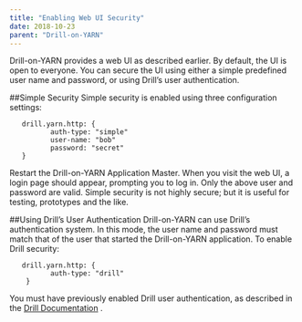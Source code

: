 ```yaml
---
title: "Enabling Web UI Security"
date: 2018-10-23
parent: "Drill-on-YARN"
---  
```


Drill-on-YARN provides a web UI as described earlier. By default, the UI is open to everyone.
You can secure the UI using either a simple predefined user name and password, or using
Drill’s user authentication.  

##Simple Security
Simple security is enabled using three configuration settings:  

       drill.yarn.http: {
              auth-type: "simple"
              user-name: "bob"
              password: "secret"
       }  

Restart the Drill-on-YARN Application Master. When you visit the web UI, a login page should
appear, prompting you to log in. Only the above user and password are valid. Simple security is not highly secure; but it is useful for testing, prototypes and the like.  

##Using Drill’s User Authentication
Drill-on-YARN can use Drill’s authentication system. In this mode, the user name and password
must match that of the user that started the Drill-on-YARN application. To enable Drill security:  

       drill.yarn.http: {
              auth-type: "drill"
        }  

You must have previously enabled Drill user authentication, as described in the [Drill
Documentation]({{site.baseurl}}/docs/configuring-user-authentication/) .